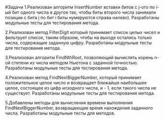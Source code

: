 #Задачи
1.Реализован алгоритм InsertNumber вставки битов с j-ого по i-ый бит одного числа в другое
 так, чтобы биты второго числа занимали позиции с бита j по бит i биты нумеруются справа 
 налево). Разработаны модульные тесты для тестирования метода. 

 2.Реализован метод FilterDigit который принимает список целых чисел и фильтрует список, 
 таким образом, чтобы на выходе остались только числа, содержащие заданную цифру.
 Разработаны модульные тесты для тестирования метода. 

 3.Реализован алгоритм FindNthRoot, позволяющий вычислять корень n-ой степени из числа 
методом Ньютона с заданной точностью. Разработаны модульные тесты для тестирования метода. 

4.Реализован метод FindNextBiggerNumber, который принимает положительное целое число и 
возвращает ближайше наибольшее целое, состоящее из цифр исходного числа, и - 1, если 
такого числа не существует. Разработаны модульные тесты для тестирования метода.

5.Добавлены методы для вычисления времени выполнения FindNextBiggerNumber,
возвращающие время нахождения заданного числа. Разработаны модульные тесты для методов.
